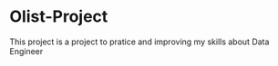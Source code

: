 # Olist-Project


This project is a project to pratice and improving my skills about Data Engineer


